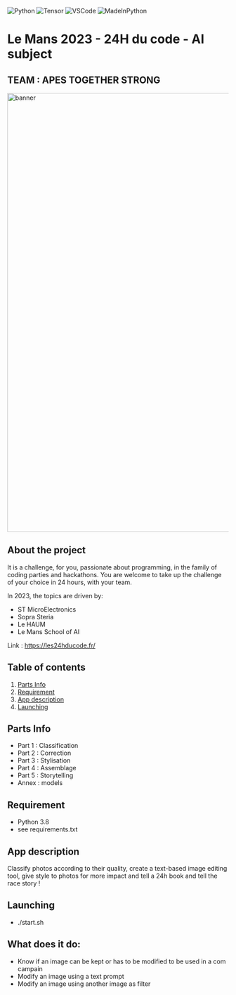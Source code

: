 ![Python](https://img.shields.io/badge/Python-3776AB?style=for-the-badge&logo=python&logoColor=white)
![Tensor](https://img.shields.io/badge/TensorFlow-FF6F00?style=for-the-badge&logo=tensorflow&logoColor=white)
![VSCode](https://img.shields.io/badge/Visual_Studio_Code-0078D4?style=for-the-badge&logo=visual%20studio%20code&logoColor=white)
![MadeInPython](http://ForTheBadge.com/images/badges/made-with-python.svg)

# Le Mans 2023 - 24H du code - AI subject

## TEAM : APES TOGETHER STRONG 

<img src="https://i.kym-cdn.com/entries/icons/mobile/000/032/196/apes.jpg" alt="banner" width="1000"/>

## About the project
 It is a challenge, for you, passionate about programming, in the family of coding parties and hackathons. You are welcome to take up the challenge of your choice in 24 hours, with your team.

 In 2023, the topics are driven by:

 * ST MicroElectronics
 * Sopra Steria
 * Le HAUM
 * Le Mans School of AI

 Link : https://les24hducode.fr/

## Table of contents
<ol>
  <li><a href="#parts">Parts Info</a></li>
  <li><a href="#requirement">Requirement</a></li>
  <li><a href="#app-description">App description</a></li>
  <li><a href="#launching">Launching</a></li>
</ol>

<!-- PARTS INFO-->
## Parts Info
- Part 1 : Classification
- Part 2 : Correction
- Part 3 : Stylisation
- Part 4 : Assemblage
- Part 5 : Storytelling
- Annex : models
  
<!-- REQUiREMENT -->
## Requirement

- Python 3.8
- see requirements.txt

<!-- ABOUT THE APP -->
## App description

Classify photos according to their quality, create a text-based image editing tool, give style to photos for more impact and tell a 24h book and tell the race story !

<!-- ABOUT THE APP -->
## Launching

- ./start.sh

## What does it do:

- Know if an image can be kept or has to be modified to be used in a com campain
- Modify an image using a text prompt
- Modify an image using another image as filter
